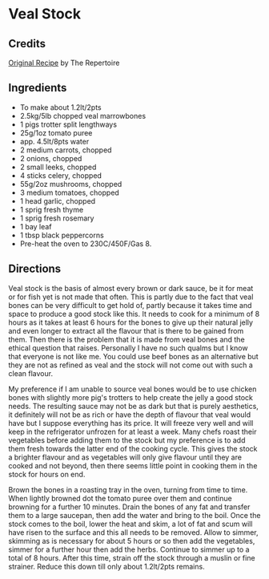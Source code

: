 # Veal Stock 

<!-- BEGIN content -->

## Credits

[Original Recipe](http://www.therepertoire.com/sauces/stockv.htm "http://www.therepertoire.com/sauces/stockv.htm") by The Repertoire

## Ingredients

- To make about 1.2lt/2pts
- 2.5kg/5lb chopped veal marrowbones
- 1 pigs trotter split lengthways 
- 25g/1oz tomato puree
- app. 4.5lt/8pts water
- 2 medium carrots, chopped
- 2 onions, chopped
- 2 small leeks, chopped
- 4 sticks celery, chopped
- 55g/2oz mushrooms, chopped
- 3 medium tomatoes, chopped
- 1 head garlic, chopped
- 1 sprig fresh thyme
- 1 sprig fresh rosemary
- 1 bay leaf
- 1 tbsp black peppercorns
- Pre-heat the oven to 230C/450F/Gas 8.

## Directions

Veal stock is the basis of almost every brown or dark sauce, be it for meat or for fish yet is not made that often. This is partly due to the fact that veal bones can be very difficult to get hold of, partly because it takes time and space to produce a good stock like this. It needs to cook for a minimum of 8 hours as it takes at least 6 hours for the bones to give up their natural jelly and even longer to extract all the flavour that is there to be gained from them. Then there is the problem that it is made from veal bones and the ethical question that raises. Personally I have no such qualms but I know that everyone is not like me. You could use beef bones as an alternative but they are not as refined as veal and the stock will not come out with such a clean flavour.   
  
 My preference if I am unable to source veal bones would be to use chicken bones with slightly more pig's trotters to help create the jelly a good stock needs. The resulting sauce may not be as dark but that is purely aesthetics, it definitely will not be as rich or have the depth of flavour that veal would have but I suppose everything has its price. It will freeze very well and will keep in the refrigerator unfrozen for at least a week. Many chefs roast their vegetables before adding them to the stock but my preference is to add them fresh towards the latter end of the cooking cycle. This gives the stock a brighter flavour and as vegetables will only give flavour until they are cooked and not beyond, then there seems little point in cooking them in the stock for hours on end.

Brown the bones in a roasting tray in the oven, turning from time to time. When lightly browned dot the tomato puree over them and continue browning for a further 10 minutes. Drain the bones of any fat and transfer them to a large saucepan, then add the water and bring to the boil. Once the stock comes to the boil, lower the heat and skim, a lot of fat and scum will have risen to the surface and this all needs to be removed. Allow to simmer, skimming as is necessary for about 5 hours or so then add the vegetables, simmer for a further hour then add the herbs. Continue to simmer up to a total of 8 hours. After this time, strain off the stock through a muslin or fine strainer. Reduce this down till only about 1.2lt/2pts remains.

<!-- END content -->

